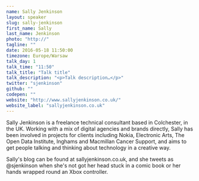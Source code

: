 ```yaml
---
name: Sally Jenkinson
layout: speaker
slug: sally-jenkinson
first_name: Sally
last_name: Jenkinson
photo: "http://"
tagline: ""
date: 2016-05-18 11:50:00
timezone: Europe/Warsaw
talk_day: 1
talk_time: "11:50"
talk_title: "Talk title"
talk_description: "<p>Talk description…</p>"
twitter: "sjenkinson"
github: ""
codepen: ""
website: "http://www.sallyjenkinson.co.uk/"
website_label: "sallyjenkinson.co.uk"
---
```


<p>Sally Jenkinson is a freelance technical consultant based in Colchester, in the UK. Working with a mix of digital agencies and brands directly, Sally has been involved in projects for clients including Nokia, Electronic Arts, The Open Data Institute, Inghams and Macmillan Cancer Support, and aims to get people talking and thinking about technology in a creative way.</p>
<p>Sally's blog can be found at sallyjenkinson.co.uk, and she tweets as @sjenkinson when she's not got her head stuck in a comic book or her hands wrapped round an Xbox controller.</p>
